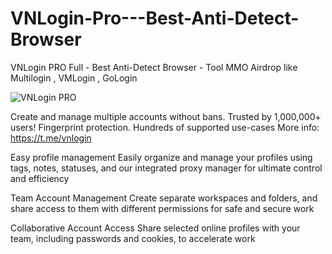 # VNLogin-Pro---Best-Anti-Detect-Browser
VNLogin PRO Full - Best Anti-Detect Browser - Tool MMO Airdrop like Multilogin , VMLogin , GoLogin

![VNLogin PRO](https://photo2.tinhte.vn/data/attachment-files/2024/09/8450302_8344211-1_1.jpg)

Create and manage multiple accounts without bans. Trusted by 1,000,000+ users! Fingerprint protection. Hundreds of supported use-cases
More info: https://t.me/vnlogin

Easy profile management
Easily organize and manage your profiles using tags, notes, statuses, and our integrated proxy manager for ultimate control and efficiency

Team Account Management
Create separate workspaces and folders, and share access to them with different permissions for safe and secure work

Collaborative Account Access
Share selected online profiles with your team, including passwords and cookies, to accelerate work

